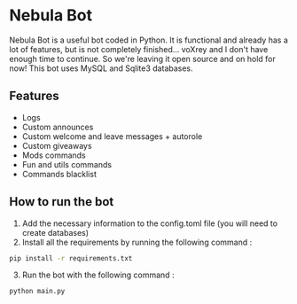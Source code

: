 # Nebula Bot

Nebula Bot is a useful bot coded in Python. It is functional and already has a lot of features, but is not completely finished... voXrey and I don't have enough time to continue. So we're leaving it open source and on hold for now! This bot uses MySQL and Sqlite3 databases.

## Features
- Logs
- Custom announces
- Custom welcome and leave messages + autorole
- Custom giveaways
- Mods commands
- Fun and utils commands
- Commands blacklist

## How to run the bot
1. Add the necessary information to the config.toml file (you will need to create databases)
2. Install all the requirements by running the following command :
```bash
pip install -r requirements.txt
```
3. Run the bot with the following command :
```bash
python main.py
```